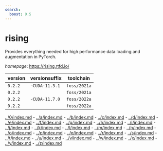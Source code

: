 ```yaml
---
search:
  boost: 0.5
---
```

# rising

Provides everything needed for high performance data loading and augmentation in PyTorch.

*homepage*: <https://rising.rtfd.io/>

version | versionsuffix | toolchain
--------|---------------|----------
``0.2.2`` | ``-CUDA-11.3.1`` | ``foss/2021a``
``0.2.2`` |  | ``foss/2021a``
``0.2.2`` | ``-CUDA-11.7.0`` | ``foss/2022a``
``0.2.2`` |  | ``foss/2022a``

[../0/index.md](0) - [../a/index.md](a) - [../b/index.md](b) - [../c/index.md](c) - [../d/index.md](d) - [../e/index.md](e) - [../f/index.md](f) - [../g/index.md](g) - [../h/index.md](h) - [../i/index.md](i) - [../j/index.md](j) - [../k/index.md](k) - [../l/index.md](l) - [../m/index.md](m) - [../n/index.md](n) - [../o/index.md](o) - [../p/index.md](p) - [../q/index.md](q) - [../r/index.md](r) - [../s/index.md](s) - [../t/index.md](t) - [../u/index.md](u) - [../v/index.md](v) - [../w/index.md](w) - [../x/index.md](x) - [../y/index.md](y) - [../z/index.md](z)

